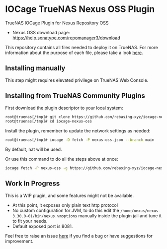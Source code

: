 # IOCage TrueNAS Nexus OSS Plugin

TrueNAS IOCage Plugin for Nexus Repository OSS

 - Nexus OSS download page: https://help.sonatype.com/repomanager3/download

This repository contains all files needed to deploy it on TrueNAS.
For more information about the purpose of each file, please take a look [here](https://www.truenas.com/docs/hub/contributing/creating-plugins/).


## Installing manually

This step might requires elevated privilege on TrueNAS Web Console.


## Installing from TrueNAS Community Plugins

First download the plugin descriptor to your local system:

```bash
root@truenas[/tmp]# git clone https://github.com/rebasing-xyz/iocage-nexus-oss.git
root@truenas[/tmp]# cd iocage-nexus-oss
```

Install the plugin, remember to update the network settings as needed:

```bash
root@truenas[/tmp]# iocage -D fetch -P nexus-oss.json --branch main
```

By default, nat will be used.

Or use this command to do all the steps above at once:

```bash
iocage fetch -P nexus-oss -g https://github.com/rebasing-xyz/iocage-nexus-oss.gi --branch main
```


## Work In Progress

This is a WIP plugin, and some features might not be available.
 - At this point, it exposes only plain text http protocol
 - No custom configuration for JVM, to do this edit the `/home/nexus/nexus-3.30.0-01/bin/nexus.vmoptions` 
   manually inside the plugin jail and tune it to fit your needs.
 - Default exposed port is 8081.

Feel free to raise an issue [here](https://github.com/rebase-xyz/iocage-nexus-oss/issues/new/choose) if you find a bug or have suggestions for improvement.

